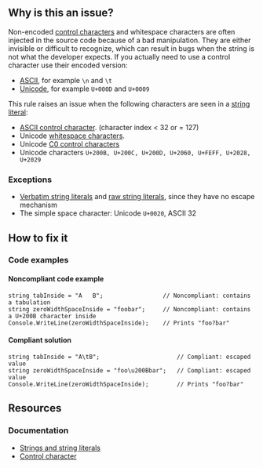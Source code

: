 ## Why is this an issue?
 
Non-encoded [control characters](https://en.wikipedia.org/wiki/Control_character) and whitespace characters are often injected in the source code because of a bad manipulation. They are either invisible or difficult to recognize, which can result in bugs when the string is not what the developer expects. If you actually need to use a control character use their encoded version:
 
- [ASCII](https://en.wikipedia.org/wiki/ASCII), for example `\n` and `\t`
- [Unicode](https://en.wikipedia.org/wiki/Unicode), for example `U+000D` and `U+0009`

This rule raises an issue when the following characters are seen in a [string literal](https://learn.microsoft.com/en-us/dotnet/csharp/programming-guide/strings/):

- [ASCII control character](https://en.wikipedia.org/wiki/ASCII#Control_characters). (character index &lt; 32 or = 127)
- Unicode [whitespace characters](https://en.wikipedia.org/wiki/Unicode_character_property#Whitespace).
- Unicode [C0 control characters](https://en.wikipedia.org/wiki/C0_and_C1_control_codes)
- Unicode characters `U+200B, U+200C, U+200D, U+2060, U+FEFF, U+2028, U+2029`

### Exceptions

- [Verbatim string literals](https://learn.microsoft.com/en-us/dotnet/csharp/programming-guide/strings/#verbatim-string-literals) and
  [raw string literals](https://learn.microsoft.com/en-us/dotnet/csharp/programming-guide/strings/#raw-string-literals), since they have no
  escape mechanism
- The simple space character: Unicode `U+0020`, ASCII 32

## How to fix it
 
### Code examples
 
#### Noncompliant code example

    string tabInside = "A	B";                 // Noncompliant: contains a tabulation
    string zeroWidthSpaceInside = "foo​bar";     // Noncompliant: contains a U+200B character inside
    Console.WriteLine(zeroWidthSpaceInside);    // Prints "foo?bar"

#### Compliant solution

    string tabInside = "A\tB";                      // Compliant: escaped value
    string zeroWidthSpaceInside = "foo\u200Bbar";   // Compliant: escaped value
    Console.WriteLine(zeroWidthSpaceInside);        // Prints "foo?bar"

## Resources
 
### Documentation

- [Strings and string literals](https://learn.microsoft.com/en-us/dotnet/csharp/programming-guide/strings/)
- [Control character](https://en.wikipedia.org/wiki/Control_character)